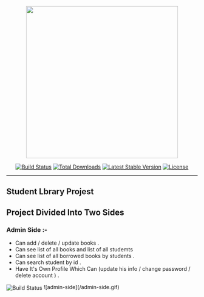 <p align="center"><a href="https://laravel.com" target="_blank"><img src="https://raw.githubusercontent.com/laravel/art/master/logo-lockup/5%20SVG/2%20CMYK/1%20Full%20Color/laravel-logolockup-cmyk-red.svg" width="400"></a></p>

<p align="center">
<a href="https://travis-ci.org/laravel/framework"><img src="https://travis-ci.org/laravel/framework.svg" alt="Build Status"></a>
<a href="https://packagist.org/packages/laravel/framework"><img src="https://poser.pugx.org/laravel/framework/d/total.svg" alt="Total Downloads"></a>
<a href="https://packagist.org/packages/laravel/framework"><img src="https://poser.pugx.org/laravel/framework/v/stable.svg" alt="Latest Stable Version"></a>
<a href="https://packagist.org/packages/laravel/framework"><img src="https://poser.pugx.org/laravel/framework/license.svg" alt="License"></a>
</p>

--------------------------------------------------------------------------------

## Student Lbrary Projest

## Project Divided Into Two Sides
### Admin Side :- 
- Can  add / delete / update   books .
- Can see list of all books and list of all studemts
- Can see list of all borrowed books by students .
- Can search student by id . 
- Have It's Own Profile Which Can (update his info / change password / delete account ) .
<img src="admin-side.gif" alt="Build Status" align="center">
![admin-side](/admin-side.gif)


